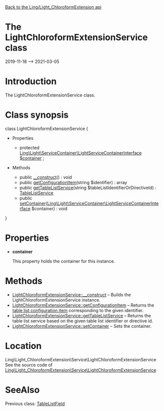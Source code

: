 [Back to the Ling/Light_ChloroformExtension api](https://github.com/lingtalfi/Light_ChloroformExtension/blob/master/doc/api/Ling/Light_ChloroformExtension.md)



The LightChloroformExtensionService class
================
2019-11-18 --> 2021-03-05






Introduction
============

The LightChloroformExtensionService class.



Class synopsis
==============


class <span class="pl-k">LightChloroformExtensionService</span>  {

- Properties
    - protected [Ling\Light\ServiceContainer\LightServiceContainerInterface](https://github.com/lingtalfi/Light/blob/master/doc/api/Ling/Light/ServiceContainer/LightServiceContainerInterface.md) [$container](#property-container) ;

- Methods
    - public [__construct](https://github.com/lingtalfi/Light_ChloroformExtension/blob/master/doc/api/Ling/Light_ChloroformExtension/Service/LightChloroformExtensionService/__construct.md)() : void
    - public [getConfigurationItem](https://github.com/lingtalfi/Light_ChloroformExtension/blob/master/doc/api/Ling/Light_ChloroformExtension/Service/LightChloroformExtensionService/getConfigurationItem.md)(string $identifier) : array
    - public [getTableListService](https://github.com/lingtalfi/Light_ChloroformExtension/blob/master/doc/api/Ling/Light_ChloroformExtension/Service/LightChloroformExtensionService/getTableListService.md)(string $tableListIdentifierOrDirectiveId) : [TableListService](https://github.com/lingtalfi/Light_ChloroformExtension/blob/master/doc/api/Ling/Light_ChloroformExtension/Field/TableList/TableListService.md)
    - public [setContainer](https://github.com/lingtalfi/Light_ChloroformExtension/blob/master/doc/api/Ling/Light_ChloroformExtension/Service/LightChloroformExtensionService/setContainer.md)([Ling\Light\ServiceContainer\LightServiceContainerInterface](https://github.com/lingtalfi/Light/blob/master/doc/api/Ling/Light/ServiceContainer/LightServiceContainerInterface.md) $container) : void

}




Properties
=============

- <span id="property-container"><b>container</b></span>

    This property holds the container for this instance.
    
    



Methods
==============

- [LightChloroformExtensionService::__construct](https://github.com/lingtalfi/Light_ChloroformExtension/blob/master/doc/api/Ling/Light_ChloroformExtension/Service/LightChloroformExtensionService/__construct.md) &ndash; Builds the LightChloroformExtensionService instance.
- [LightChloroformExtensionService::getConfigurationItem](https://github.com/lingtalfi/Light_ChloroformExtension/blob/master/doc/api/Ling/Light_ChloroformExtension/Service/LightChloroformExtensionService/getConfigurationItem.md) &ndash; Returns the [table list configuration item](https://github.com/lingtalfi/Light_ChloroformExtension/blob/master/doc/pages/conception-notes.md#configuration-item) corresponding to the given identifier.
- [LightChloroformExtensionService::getTableListService](https://github.com/lingtalfi/Light_ChloroformExtension/blob/master/doc/api/Ling/Light_ChloroformExtension/Service/LightChloroformExtensionService/getTableListService.md) &ndash; Returns the table list service based on the given table list identifier or directive id.
- [LightChloroformExtensionService::setContainer](https://github.com/lingtalfi/Light_ChloroformExtension/blob/master/doc/api/Ling/Light_ChloroformExtension/Service/LightChloroformExtensionService/setContainer.md) &ndash; Sets the container.





Location
=============
Ling\Light_ChloroformExtension\Service\LightChloroformExtensionService<br>
See the source code of [Ling\Light_ChloroformExtension\Service\LightChloroformExtensionService](https://github.com/lingtalfi/Light_ChloroformExtension/blob/master/Service/LightChloroformExtensionService.php)



SeeAlso
==============
Previous class: [TableListField](https://github.com/lingtalfi/Light_ChloroformExtension/blob/master/doc/api/Ling/Light_ChloroformExtension/Field/TableListField.md)<br>
